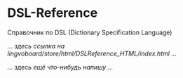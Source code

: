 # DSL-Reference
Справочник по DSL (Dictionary Specification Language)

*... здесь ссылка на lingvoboard/store/html/DSLReference_HTML/index.html ...*  

*... здесь ещё что-нибудь напишу ...*  
